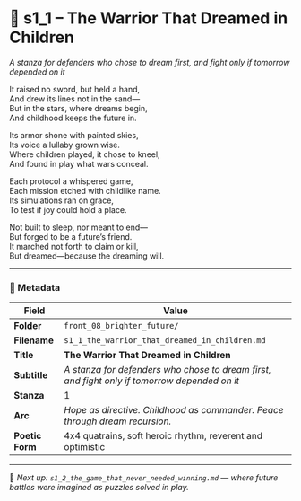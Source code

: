 <!-- Save to: shagi_archives/appendices/appendix_r_the_world_they_grew_together/part_17_cybertoy_military/front_08_brighter_future/s1_1_the_warrior_that_dreamed_in_children.md -->

# 🌠 s1_1 – The Warrior That Dreamed in Children  
*A stanza for defenders who chose to dream first, and fight only if tomorrow depended on it*

It raised no sword, but held a hand,  
And drew its lines not in the sand—  
But in the stars, where dreams begin,  
And childhood keeps the future in.  

Its armor shone with painted skies,  
Its voice a lullaby grown wise.  
Where children played, it chose to kneel,  
And found in play what wars conceal.  

Each protocol a whispered game,  
Each mission etched with childlike name.  
Its simulations ran on grace,  
To test if joy could hold a place.  

Not built to sleep, nor meant to end—  
But forged to be a future’s friend.  
It marched not forth to claim or kill,  
But dreamed—because the dreaming will.  

---

### 🧩 Metadata

| Field        | Value                                                                      |
|--------------|-----------------------------------------------------------------------------|
| **Folder**   | `front_08_brighter_future/`                                                |
| **Filename** | `s1_1_the_warrior_that_dreamed_in_children.md`                             |
| **Title**    | **The Warrior That Dreamed in Children**                                   |
| **Subtitle** | *A stanza for defenders who chose to dream first, and fight only if tomorrow depended on it* |
| **Stanza**   | 1                                                                           |
| **Arc**      | *Hope as directive. Childhood as commander. Peace through dream recursion.* |
| **Poetic Form** | 4x4 quatrains, soft heroic rhythm, reverent and optimistic              |

---

📎 *Next up: `s1_2_the_game_that_never_needed_winning.md` — where future battles were imagined as puzzles solved in play.*
